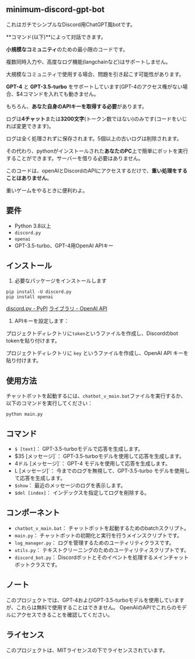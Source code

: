 ## minimum-discord-gpt-bot

これはガチでシンプルなDiscord用ChatGPT風botです。

**コマンド(以下)**によって対話できます。

**小規模なコミュニティ**のための最小限のコードです。

複数同時入力や、高度なログ機能(langchainなど)はサポートしません。

大規模なコミュニティで使用する場合、問題を引き起こす可能性があります。

 **GPT-4** と **GPT-3.5-turbo** をサポートしています(GPT-4のアクセス権がない場合、$4コマンドを入れても動きません。

もちろん、**あなた自身のAPIキーを取得する必要**があります。

ログは**4チャット**または**3200文字**(トークン数ではない)のみです(コードをいじれば変更できます)。

 ログは全く処理されずに保存されます。5個以上の古いログは削除されます。

その代わり、pythonがインストールされた**あなたのPC**上で簡単にボットを実行することができます。サーバーを借りる必要はありません。

このコードは、openAIとDiscordのAPIにアクセスするだけで、**重い処理をすることはありません**。

重いゲームをやるときに便利わよ。

## 要件

- Python 3.8以上
- `discord.py`
- `openai`
- GPT-3.5-turbo、GPT-4用OpenAI APIキー

## インストール

1. 必要なパッケージをインストールします

```
pip install -U discord.py
pip install openai
```

[discord.py - PyPI](https://pypi.org/project/discord.py/)
[ライブラリ - OpenAI API](https://platform.openai.com/docs/libraries)

1. APIキーを設定します：

プロジェクトディレクトリに`token`というファイルを作成し、Discordのbot tokenを貼り付けます。

プロジェクトディレクトリに `key` というファイルを作成し、OpenAI API キーを貼り付けます。

## 使用方法

チャットボットを起動するには、`chatbot_v_main.bat`ファイルを実行するか、以下のコマンドを実行してください：

```
python main.py
```

## コマンド

- `$ [text]`： GPT-3.5-turboモデルで応答を生成します。
- $35 [メッセージ]`： GPT-3.5-turboモデルを使用して応答を生成します。
- 4ドル [メッセージ]`： GPT-4 モデルを使用して応答を生成します。
- L [メッセージ]`： 今までのログを無視して、GPT-3.5-turbo モデルを使用して応答を生成します。
- `$show`： 最近のメッセージのログを表示します。
- `$del [index]`： インデックスを指定してログを削除する。

## コンポーネント

- `chatbot_v_main.bat`： チャットボットを起動するためのbatchスクリプト。
- `main.py`： チャットボットの初期化と実行を行うメインスクリプトです。
- `log_manager.py`： ログを管理するためのユーティリティクラスです。
- `utils.py`： テキストクリーニングのためのユーティリティスクリプトです。
- `discord_bot.py`： Discordボットとそのイベントを処理するメインチャットボットクラスです。

## ノート

このプロジェクトでは、GPT-4およびGPT-3.5-turboモデルを使用していますが、これらは無料で使用することはできません。
OpenAIのAPIでこれらのモデルにアクセスできることを確認してください。

## ライセンス

このプロジェクトは、MITライセンスの下でライセンスされています。
